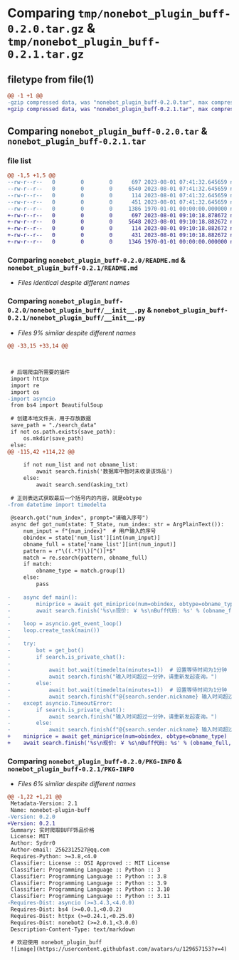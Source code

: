 # Comparing `tmp/nonebot_plugin_buff-0.2.0.tar.gz` & `tmp/nonebot_plugin_buff-0.2.1.tar.gz`

## filetype from file(1)

```diff
@@ -1 +1 @@
-gzip compressed data, was "nonebot_plugin_buff-0.2.0.tar", max compression
+gzip compressed data, was "nonebot_plugin_buff-0.2.1.tar", max compression
```

## Comparing `nonebot_plugin_buff-0.2.0.tar` & `nonebot_plugin_buff-0.2.1.tar`

### file list

```diff
@@ -1,5 +1,5 @@
--rw-r--r--   0        0        0      697 2023-08-01 07:41:32.645659 nonebot_plugin_buff-0.2.0/README.md
--rw-r--r--   0        0        0     6540 2023-08-01 07:41:32.645659 nonebot_plugin_buff-0.2.0/nonebot_plugin_buff/__init__.py
--rw-r--r--   0        0        0      114 2023-08-01 07:41:32.645659 nonebot_plugin_buff-0.2.0/nonebot_plugin_buff/config.py
--rw-r--r--   0        0        0      451 2023-08-01 07:41:32.645659 nonebot_plugin_buff-0.2.0/pyproject.toml
--rw-r--r--   0        0        0     1386 1970-01-01 00:00:00.000000 nonebot_plugin_buff-0.2.0/PKG-INFO
+-rw-r--r--   0        0        0      697 2023-08-01 09:10:18.878672 nonebot_plugin_buff-0.2.1/README.md
+-rw-r--r--   0        0        0     5648 2023-08-01 09:10:18.882672 nonebot_plugin_buff-0.2.1/nonebot_plugin_buff/__init__.py
+-rw-r--r--   0        0        0      114 2023-08-01 09:10:18.882672 nonebot_plugin_buff-0.2.1/nonebot_plugin_buff/config.py
+-rw-r--r--   0        0        0      431 2023-08-01 09:10:18.882672 nonebot_plugin_buff-0.2.1/pyproject.toml
+-rw-r--r--   0        0        0     1346 1970-01-01 00:00:00.000000 nonebot_plugin_buff-0.2.1/PKG-INFO
```

### Comparing `nonebot_plugin_buff-0.2.0/README.md` & `nonebot_plugin_buff-0.2.1/README.md`

 * *Files identical despite different names*

### Comparing `nonebot_plugin_buff-0.2.0/nonebot_plugin_buff/__init__.py` & `nonebot_plugin_buff-0.2.1/nonebot_plugin_buff/__init__.py`

 * *Files 9% similar despite different names*

```diff
@@ -33,15 +33,14 @@
 
 
 
 # 后端爬虫所需要的插件
 import httpx
 import re
 import os
-import asyncio
 from bs4 import BeautifulSoup
 
 # 创建本地文件夹，用于存放数据
 save_path = "./search_data"
 if not os.path.exists(save_path):
     os.mkdir(save_path)
 else:
@@ -115,42 +114,22 @@
     
     if not num_list and not obname_list:
         await search.finish('数据库中暂时未收录该饰品')
     else:
         await search.send(asking_txt)
 
 # 正则表达式获取最后一个括号内的内容，就是obtype
-from datetime import timedelta
 
 @search.got("num_index", prompt="请输入序号")
 async def got_num(state: T_State, num_index: str = ArgPlainText()):
     num_input = f"{num_index}"  # 用户输入的序号
     obindex = state['num_list'][int(num_input)]
     obname_full = state['name_list'][int(num_input)]
     pattern = r"\((.*?)\)[^()]*$"
     match = re.search(pattern, obname_full)
     if match:
         obname_type = match.group(1)
     else:
         pass
 
-    async def main():
-        miniprice = await get_miniprice(num=obindex, obtype=obname_type)
-        await search.finish('%s\n现价: ￥ %s\nBuff代码: %s' % (obname_full, miniprice, obindex))
-
-    loop = asyncio.get_event_loop()
-    loop.create_task(main())
-    
-    try:
-        bot = get_bot()
-        if search.is_private_chat():
-
-            await bot.wait(timedelta(minutes=1))  # 设置等待时间为1分钟
-            await search.finish("输入时间超过一分钟，请重新发起查询。")
-        else:
-            await bot.wait(timedelta(minutes=1))  # 设置等待时间为1分钟
-            await search.finish(f"@{search.sender.nickname} 输入时间超过一分钟，请重新发起查询。")
-    except asyncio.TimeoutError:
-        if search.is_private_chat():
-            await search.finish("输入时间超过一分钟，请重新发起查询。")
-        else:
-            await search.finish(f"@{search.sender.nickname} 输入时间超过一分钟，请重新发起查询。")
+    miniprice = await get_miniprice(num=obindex, obtype=obname_type)
+    await search.finish('%s\n现价: ￥ %s\nBuff代码: %s' % (obname_full, miniprice, obindex))
```

### Comparing `nonebot_plugin_buff-0.2.0/PKG-INFO` & `nonebot_plugin_buff-0.2.1/PKG-INFO`

 * *Files 6% similar despite different names*

```diff
@@ -1,22 +1,21 @@
 Metadata-Version: 2.1
 Name: nonebot-plugin-buff
-Version: 0.2.0
+Version: 0.2.1
 Summary: 实时爬取BUFF饰品价格
 License: MIT
 Author: Sydrr0
 Author-email: 2562312527@qq.com
 Requires-Python: >=3.8,<4.0
 Classifier: License :: OSI Approved :: MIT License
 Classifier: Programming Language :: Python :: 3
 Classifier: Programming Language :: Python :: 3.8
 Classifier: Programming Language :: Python :: 3.9
 Classifier: Programming Language :: Python :: 3.10
 Classifier: Programming Language :: Python :: 3.11
-Requires-Dist: asyncio (>=3.4.3,<4.0.0)
 Requires-Dist: bs4 (>=0.0.1,<0.0.2)
 Requires-Dist: httpx (>=0.24.1,<0.25.0)
 Requires-Dist: nonebot2 (>=2.0.1,<3.0.0)
 Description-Content-Type: text/markdown
 
 # 欢迎使用 nonebot_plugin_buff
 ![image](https://usercontent.githubfast.com/avatars/u/129657153?v=4)
```

